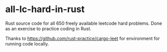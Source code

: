 # all-lc-hard-in-rust
Rust source code for all 650 freely available leetcode hard problems. Done as an exercise to practice coding in Rust.

Thanks to https://github.com/rust-practice/cargo-leet for environment for running code locally.
